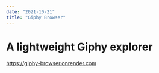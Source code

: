 ```yaml
---
date: "2021-10-21"
title: "Giphy Browser"
---
```


# A lightweight Giphy explorer

https://giphy-browser.onrender.com

